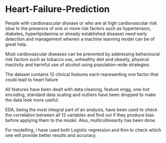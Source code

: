 # Heart-Failure-Prediction
People with cardiovascular disease or who are at high cardiovascular risk (due to the presence of one or more risk factors such as hypertension, diabetes, hyperlipidaemia or already established disease) need early detection and management wherein a machine learning model can be of great help.

Most cardiovascular diseases can be prevented by addressing behavioural risk factors such as tobacco use, unhealthy diet and obesity, physical inactivity and harmful use of alcohol using population-wide strategies.

The dataset contains 12 clinical features each representing one factor that could lead to heart failure

All features have been dealt with data cleaning, feature engg, one-hot encoding, standard data scaling and outliers have been dropped to make the data look more useful.

EDA, being the most integral part of an analysis, have been used to check the correlation between all 12 variables and find out if they produce bias before applying them to the model. Also, multicollinearity has been done. 

For modelling, i have used both Logistic regression and Knn to check which one will provide better results and accuracy. 
